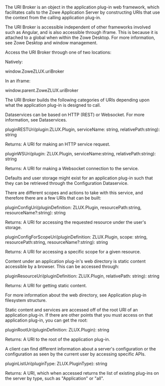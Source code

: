 <?xml version="1.0" encoding="UTF-8"?><?workdir /opt/dita-ot/out/.tmp?><?workdir-uri file:/opt/dita-ot/out/.tmp/?><?path2project ../../?><?path2project-uri ../../?><?path2rootmap-uri ../../?><topic xmlns:ditaarch="http://dita.oasis-open.org/architecture/2005/" xmlns:dita-ot="http://dita-ot.sourceforge.net/ns/201007/dita-ot" class="- topic/topic " ditaarch:DITAArchVersion="1.2" domains="(topic hi-d) (topic ut-d) (topic indexing-d) (topic hazard-d) (topic abbrev-d) (topic pr-d) (topic sw-d) (topic ui-d)" id="uri-broker" xtrf="file:/opt/dita-ot/data/extend/extend-desktop/mvd-uribroker.md" xtrc="topic:1;182:3"><title class="- topic/title " xtrf="file:/opt/dita-ot/data/extend/extend-desktop/mvd-uribroker.md" xtrc="title:1;182:3">URI Broker</title><body class="- topic/body " xtrf="file:/opt/dita-ot/data/extend/extend-desktop/mvd-uribroker.md" xtrc="body:1;182:3"><p class="- topic/p " xtrf="file:/opt/dita-ot/data/extend/extend-desktop/mvd-uribroker.md" xtrc="p:1;182:3">The URI Broker is an object in the application plug-in web framework, which facilitates calls to the Zowe Application Server by constructing URIs that use the context from the calling application plug-in.</p></body><topic class="- topic/topic " ditaarch:DITAArchVersion="1.2" domains="(topic hi-d) (topic ut-d) (topic indexing-d) (topic hazard-d) (topic abbrev-d) (topic pr-d) (topic sw-d) (topic ui-d)" id="accessing-the-uri-broker" xtrf="file:/opt/dita-ot/data/extend/extend-desktop/mvd-uribroker.md" xtrc="topic:2;182:3"><title class="- topic/title " xtrf="file:/opt/dita-ot/data/extend/extend-desktop/mvd-uribroker.md" xtrc="title:2;182:3">Accessing the URI Broker</title><body class="- topic/body " xtrf="file:/opt/dita-ot/data/extend/extend-desktop/mvd-uribroker.md" xtrc="body:2;182:3"><p class="- topic/p " xtrf="file:/opt/dita-ot/data/extend/extend-desktop/mvd-uribroker.md" xtrc="p:2;182:3">The URI Broker is accessible independent of other frameworks involved such as Angular, and is also accessible through iframe. This is because it is attached to a global when within the Zowe Desktop. For more information, see <xref class="- topic/xref " href="38830c2be44b1ef9ca4eac842bbaf84a8f7c6913.md" dita-ot:orig-format="markdown" format="dita" xtrf="file:/opt/dita-ot/data/extend/extend-desktop/mvd-uribroker.md" xtrc="xref:1;182:3">Zowe Desktop and window management</xref>.
Access the URI Broker through one of two locations:</p><p class="- topic/p " xtrf="file:/opt/dita-ot/data/extend/extend-desktop/mvd-uribroker.md" xtrc="p:3;182:3">Natively:</p><p class="- topic/p " xtrf="file:/opt/dita-ot/data/extend/extend-desktop/mvd-uribroker.md" xtrc="p:4;182:3"><codeph class="+ topic/ph pr-d/codeph " xtrf="file:/opt/dita-ot/data/extend/extend-desktop/mvd-uribroker.md" xtrc="codeph:1;182:3">window.ZoweZLUX.uriBroker</codeph></p><p class="- topic/p " xtrf="file:/opt/dita-ot/data/extend/extend-desktop/mvd-uribroker.md" xtrc="p:5;182:3">In an iframe:</p><p class="- topic/p " xtrf="file:/opt/dita-ot/data/extend/extend-desktop/mvd-uribroker.md" xtrc="p:6;182:3"><codeph class="+ topic/ph pr-d/codeph " xtrf="file:/opt/dita-ot/data/extend/extend-desktop/mvd-uribroker.md" xtrc="codeph:2;182:3">window.parent.ZoweZLUX.uriBroker</codeph></p></body></topic><topic class="- topic/topic " ditaarch:DITAArchVersion="1.2" domains="(topic hi-d) (topic ut-d) (topic indexing-d) (topic hazard-d) (topic abbrev-d) (topic pr-d) (topic sw-d) (topic ui-d)" id="functions" xtrf="file:/opt/dita-ot/data/extend/extend-desktop/mvd-uribroker.md" xtrc="topic:3;182:3"><title class="- topic/title " xtrf="file:/opt/dita-ot/data/extend/extend-desktop/mvd-uribroker.md" xtrc="title:3;182:3">Functions</title><body class="- topic/body " xtrf="file:/opt/dita-ot/data/extend/extend-desktop/mvd-uribroker.md" xtrc="body:3;182:3"><p class="- topic/p " xtrf="file:/opt/dita-ot/data/extend/extend-desktop/mvd-uribroker.md" xtrc="p:7;182:3">The URI Broker builds the following categories of URIs depending upon what the application plug-in is designed to call.</p></body><topic class="- topic/topic " ditaarch:DITAArchVersion="1.2" domains="(topic hi-d) (topic ut-d) (topic indexing-d) (topic hazard-d) (topic abbrev-d) (topic pr-d) (topic sw-d) (topic ui-d)" id="accessing-an-application-plug-ins-dataservices" xtrf="file:/opt/dita-ot/data/extend/extend-desktop/mvd-uribroker.md" xtrc="topic:4;182:3"><title class="- topic/title " xtrf="file:/opt/dita-ot/data/extend/extend-desktop/mvd-uribroker.md" xtrc="title:4;182:3">Accessing an application plug-in's dataservices</title><body class="- topic/body " xtrf="file:/opt/dita-ot/data/extend/extend-desktop/mvd-uribroker.md" xtrc="body:4;182:3"><p class="- topic/p " xtrf="file:/opt/dita-ot/data/extend/extend-desktop/mvd-uribroker.md" xtrc="p:8;182:3">Dataservices can be based on HTTP (REST) or Websocket. For more information, see <xref class="- topic/xref " href="5b560fb205053c9adc3f03db5d8db3dba6919279.md" dita-ot:orig-format="markdown" format="dita" xtrf="file:/opt/dita-ot/data/extend/extend-desktop/mvd-uribroker.md" xtrc="xref:2;182:3">Dataservices</xref>.</p></body><topic class="- topic/topic " ditaarch:DITAArchVersion="1.2" domains="(topic hi-d) (topic ut-d) (topic indexing-d) (topic hazard-d) (topic abbrev-d) (topic pr-d) (topic sw-d) (topic ui-d)" id="http-dataservice-uri" xtrf="file:/opt/dita-ot/data/extend/extend-desktop/mvd-uribroker.md" xtrc="topic:5;182:3"><title class="- topic/title " xtrf="file:/opt/dita-ot/data/extend/extend-desktop/mvd-uribroker.md" xtrc="title:5;182:3">HTTP Dataservice URI</title><body class="- topic/body " xtrf="file:/opt/dita-ot/data/extend/extend-desktop/mvd-uribroker.md" xtrc="body:5;182:3"><p class="- topic/p " xtrf="file:/opt/dita-ot/data/extend/extend-desktop/mvd-uribroker.md" xtrc="p:9;182:3"><codeph class="+ topic/ph pr-d/codeph " xtrf="file:/opt/dita-ot/data/extend/extend-desktop/mvd-uribroker.md" xtrc="codeph:3;182:3">pluginRESTUri(plugin:ZLUX.Plugin, serviceName: string, relativePath:string): string</codeph></p><p class="- topic/p " xtrf="file:/opt/dita-ot/data/extend/extend-desktop/mvd-uribroker.md" xtrc="p:10;182:3">Returns: A URI for making an HTTP service request.</p></body></topic><topic class="- topic/topic " ditaarch:DITAArchVersion="1.2" domains="(topic hi-d) (topic ut-d) (topic indexing-d) (topic hazard-d) (topic abbrev-d) (topic pr-d) (topic sw-d) (topic ui-d)" id="websocket-dataservice-uri" xtrf="file:/opt/dita-ot/data/extend/extend-desktop/mvd-uribroker.md" xtrc="topic:6;182:3"><title class="- topic/title " xtrf="file:/opt/dita-ot/data/extend/extend-desktop/mvd-uribroker.md" xtrc="title:6;182:3">Websocket Dataservice URI</title><body class="- topic/body " xtrf="file:/opt/dita-ot/data/extend/extend-desktop/mvd-uribroker.md" xtrc="body:6;182:3"><p class="- topic/p " xtrf="file:/opt/dita-ot/data/extend/extend-desktop/mvd-uribroker.md" xtrc="p:11;182:3"><codeph class="+ topic/ph pr-d/codeph " xtrf="file:/opt/dita-ot/data/extend/extend-desktop/mvd-uribroker.md" xtrc="codeph:4;182:3">pluginWSUri(plugin: ZLUX.Plugin, serviceName:string, relativePath:string): string</codeph></p><p class="- topic/p " xtrf="file:/opt/dita-ot/data/extend/extend-desktop/mvd-uribroker.md" xtrc="p:12;182:3">Returns: A URI for making a Websocket connection to the service.</p></body></topic></topic><topic class="- topic/topic " ditaarch:DITAArchVersion="1.2" domains="(topic hi-d) (topic ut-d) (topic indexing-d) (topic hazard-d) (topic abbrev-d) (topic pr-d) (topic sw-d) (topic ui-d)" id="accessing-application-plug-ins-configuration-resources" xtrf="file:/opt/dita-ot/data/extend/extend-desktop/mvd-uribroker.md" xtrc="topic:7;182:3"><title class="- topic/title " xtrf="file:/opt/dita-ot/data/extend/extend-desktop/mvd-uribroker.md" xtrc="title:7;182:3">Accessing application plug-in's configuration resources</title><body class="- topic/body " xtrf="file:/opt/dita-ot/data/extend/extend-desktop/mvd-uribroker.md" xtrc="body:7;182:3"><p class="- topic/p " xtrf="file:/opt/dita-ot/data/extend/extend-desktop/mvd-uribroker.md" xtrc="p:13;182:3">Defaults and user storage might exist for an application plug-in such that they can be retrieved through the Configuration Dataservice.</p><p class="- topic/p " xtrf="file:/opt/dita-ot/data/extend/extend-desktop/mvd-uribroker.md" xtrc="p:14;182:3">There are different scopes and actions to take with this service, and therefore there are a few URIs that can be built:</p></body><topic class="- topic/topic " ditaarch:DITAArchVersion="1.2" domains="(topic hi-d) (topic ut-d) (topic indexing-d) (topic hazard-d) (topic abbrev-d) (topic pr-d) (topic sw-d) (topic ui-d)" id="standard-configuration-access" xtrf="file:/opt/dita-ot/data/extend/extend-desktop/mvd-uribroker.md" xtrc="topic:8;182:3"><title class="- topic/title " xtrf="file:/opt/dita-ot/data/extend/extend-desktop/mvd-uribroker.md" xtrc="title:8;182:3">Standard configuration access</title><body class="- topic/body " xtrf="file:/opt/dita-ot/data/extend/extend-desktop/mvd-uribroker.md" xtrc="body:8;182:3"><p class="- topic/p " xtrf="file:/opt/dita-ot/data/extend/extend-desktop/mvd-uribroker.md" xtrc="p:15;182:3"><codeph class="+ topic/ph pr-d/codeph " xtrf="file:/opt/dita-ot/data/extend/extend-desktop/mvd-uribroker.md" xtrc="codeph:5;182:3">pluginConfigUri(pluginDefinition: ZLUX.Plugin, resourcePath:string, resourceName?:string): string</codeph></p><p class="- topic/p " xtrf="file:/opt/dita-ot/data/extend/extend-desktop/mvd-uribroker.md" xtrc="p:16;182:3">Returns: A URI for accessing the requested resource under the user's storage.</p></body></topic><topic class="- topic/topic " ditaarch:DITAArchVersion="1.2" domains="(topic hi-d) (topic ut-d) (topic indexing-d) (topic hazard-d) (topic abbrev-d) (topic pr-d) (topic sw-d) (topic ui-d)" id="scoped-configuration-access" xtrf="file:/opt/dita-ot/data/extend/extend-desktop/mvd-uribroker.md" xtrc="topic:9;182:3"><title class="- topic/title " xtrf="file:/opt/dita-ot/data/extend/extend-desktop/mvd-uribroker.md" xtrc="title:9;182:3">Scoped configuration access</title><body class="- topic/body " xtrf="file:/opt/dita-ot/data/extend/extend-desktop/mvd-uribroker.md" xtrc="body:9;182:3"><p class="- topic/p " xtrf="file:/opt/dita-ot/data/extend/extend-desktop/mvd-uribroker.md" xtrc="p:17;182:3"><codeph class="+ topic/ph pr-d/codeph " xtrf="file:/opt/dita-ot/data/extend/extend-desktop/mvd-uribroker.md" xtrc="codeph:6;182:3">pluginConfigForScopeUri(pluginDefinition: ZLUX.Plugin, scope: string, resourcePath:string, resourceName?:string): string</codeph></p><p class="- topic/p " xtrf="file:/opt/dita-ot/data/extend/extend-desktop/mvd-uribroker.md" xtrc="p:18;182:3">Returns: A URI for accessing a specific scope for a given resource.</p></body></topic></topic><topic class="- topic/topic " ditaarch:DITAArchVersion="1.2" domains="(topic hi-d) (topic ut-d) (topic indexing-d) (topic hazard-d) (topic abbrev-d) (topic pr-d) (topic sw-d) (topic ui-d)" id="accessing-static-content" xtrf="file:/opt/dita-ot/data/extend/extend-desktop/mvd-uribroker.md" xtrc="topic:10;182:3"><title class="- topic/title " xtrf="file:/opt/dita-ot/data/extend/extend-desktop/mvd-uribroker.md" xtrc="title:10;182:3">Accessing static content</title><body class="- topic/body " xtrf="file:/opt/dita-ot/data/extend/extend-desktop/mvd-uribroker.md" xtrc="body:10;182:3"><p class="- topic/p " xtrf="file:/opt/dita-ot/data/extend/extend-desktop/mvd-uribroker.md" xtrc="p:19;182:3">Content under an application plug-in's <codeph class="+ topic/ph pr-d/codeph " xtrf="file:/opt/dita-ot/data/extend/extend-desktop/mvd-uribroker.md" xtrc="codeph:7;182:3">web</codeph> directory is static content accessible by a browser.
This can be accessed through:</p><p class="- topic/p " xtrf="file:/opt/dita-ot/data/extend/extend-desktop/mvd-uribroker.md" xtrc="p:20;182:3"><codeph class="+ topic/ph pr-d/codeph " xtrf="file:/opt/dita-ot/data/extend/extend-desktop/mvd-uribroker.md" xtrc="codeph:8;182:3">pluginResourceUri(pluginDefinition: ZLUX.Plugin, relativePath: string): string</codeph></p><p class="- topic/p " xtrf="file:/opt/dita-ot/data/extend/extend-desktop/mvd-uribroker.md" xtrc="p:21;182:3">Returns: A URI for getting static content.</p><p class="- topic/p " xtrf="file:/opt/dita-ot/data/extend/extend-desktop/mvd-uribroker.md" xtrc="p:22;182:3">For more information about the <codeph class="+ topic/ph pr-d/codeph " xtrf="file:/opt/dita-ot/data/extend/extend-desktop/mvd-uribroker.md" xtrc="codeph:9;182:3">web</codeph> directory, see <xref class="- topic/xref " href="dbf7d78b5514646c3173c408755efda570a6f576.md#application-plug-in-filesystem-structure" dita-ot:orig-format="markdown" format="dita" xtrf="file:/opt/dita-ot/data/extend/extend-desktop/mvd-uribroker.md" xtrc="xref:3;182:3">Application plug-in filesystem structure</xref>.</p></body></topic><topic class="- topic/topic " ditaarch:DITAArchVersion="1.2" domains="(topic hi-d) (topic ut-d) (topic indexing-d) (topic hazard-d) (topic abbrev-d) (topic pr-d) (topic sw-d) (topic ui-d)" id="accessing-the-application-plug-ins-root" xtrf="file:/opt/dita-ot/data/extend/extend-desktop/mvd-uribroker.md" xtrc="topic:11;182:3"><title class="- topic/title " xtrf="file:/opt/dita-ot/data/extend/extend-desktop/mvd-uribroker.md" xtrc="title:11;182:3">Accessing the application plug-in's root</title><body class="- topic/body " xtrf="file:/opt/dita-ot/data/extend/extend-desktop/mvd-uribroker.md" xtrc="body:11;182:3"><p class="- topic/p " xtrf="file:/opt/dita-ot/data/extend/extend-desktop/mvd-uribroker.md" xtrc="p:23;182:3">Static content and services are accessed off of the root URI of an application plug-in. If there are other points that you must access on that application plug-in, you can get the root:</p><p class="- topic/p " xtrf="file:/opt/dita-ot/data/extend/extend-desktop/mvd-uribroker.md" xtrc="p:24;182:3"><codeph class="+ topic/ph pr-d/codeph " xtrf="file:/opt/dita-ot/data/extend/extend-desktop/mvd-uribroker.md" xtrc="codeph:10;182:3">pluginRootUri(pluginDefinition: ZLUX.Plugin): string</codeph></p><p class="- topic/p " xtrf="file:/opt/dita-ot/data/extend/extend-desktop/mvd-uribroker.md" xtrc="p:25;182:3">Returns: A URI to the root of the application plug-in.</p></body></topic><topic class="- topic/topic " ditaarch:DITAArchVersion="1.2" domains="(topic hi-d) (topic ut-d) (topic indexing-d) (topic hazard-d) (topic abbrev-d) (topic pr-d) (topic sw-d) (topic ui-d)" id="server-queries" xtrf="file:/opt/dita-ot/data/extend/extend-desktop/mvd-uribroker.md" xtrc="topic:12;182:3"><title class="- topic/title " xtrf="file:/opt/dita-ot/data/extend/extend-desktop/mvd-uribroker.md" xtrc="title:12;182:3">Server queries</title><body class="- topic/body " xtrf="file:/opt/dita-ot/data/extend/extend-desktop/mvd-uribroker.md" xtrc="body:12;182:3"><p class="- topic/p " xtrf="file:/opt/dita-ot/data/extend/extend-desktop/mvd-uribroker.md" xtrc="p:26;182:3">A client can find different information about a server's configuration or the configuration as seen by the current user by accessing specific APIs.</p></body><topic class="- topic/topic " ditaarch:DITAArchVersion="1.2" domains="(topic hi-d) (topic ut-d) (topic indexing-d) (topic hazard-d) (topic abbrev-d) (topic pr-d) (topic sw-d) (topic ui-d)" id="accessing-a-list-of-plug-ins" xtrf="file:/opt/dita-ot/data/extend/extend-desktop/mvd-uribroker.md" xtrc="topic:13;182:3"><title class="- topic/title " xtrf="file:/opt/dita-ot/data/extend/extend-desktop/mvd-uribroker.md" xtrc="title:13;182:3">Accessing a list of plug-ins</title><body class="- topic/body " xtrf="file:/opt/dita-ot/data/extend/extend-desktop/mvd-uribroker.md" xtrc="body:13;182:3"><p class="- topic/p " xtrf="file:/opt/dita-ot/data/extend/extend-desktop/mvd-uribroker.md" xtrc="p:27;182:3"><codeph class="+ topic/ph pr-d/codeph " xtrf="file:/opt/dita-ot/data/extend/extend-desktop/mvd-uribroker.md" xtrc="codeph:11;182:3">pluginListUri(pluginType: ZLUX.PluginType): string</codeph></p><p class="- topic/p " xtrf="file:/opt/dita-ot/data/extend/extend-desktop/mvd-uribroker.md" xtrc="p:28;182:3">Returns: A URI, which when accessed returns the list of existing plug-ins on the server by  type, such as "Application" or "all".</p></body></topic></topic></topic></topic>